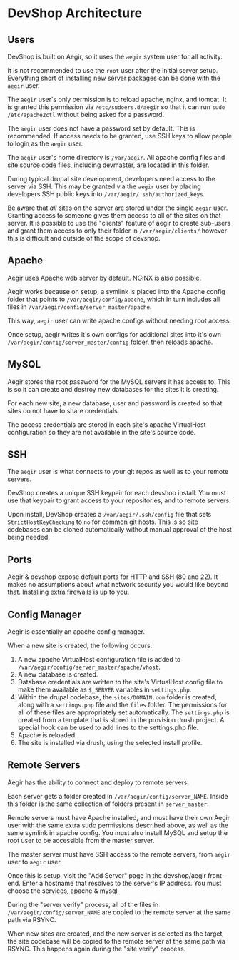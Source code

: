 DevShop Architecture
====================

Users
-----

DevShop is built on Aegir, so it uses the `aegir` system user for all activity.

It is not recommended to use the `root` user after the initial server setup.  Everything short of installing new server packages can be done with the `aegir` user.

The `aegir` user's only permission is to reload apache, nginx, and tomcat.  It is granted this permission via `/etc/sudoers.d/aegir` so that it can run `sudo /etc/apache2ctl` without being asked for a password.

The `aegir` user does not have a password set by default. This is recommended. If access needs to be granted, use SSH keys to allow people to login as the `aegir` user. 

The `aegir` user's home directory is `/var/aegir`.  All apache config files and site source code files, including devmaster, are located in this folder.

During typical drupal site development, developers need access to the server via SSH.  This may be granted via the `aegir` user by placing developers SSH public keys into `/var/aegir/.ssh/authorized_keys`.

Be aware that _all_ sites on the server are stored under the single `aegir` user. Granting access to someone gives them access to all of the sites on that server.  It is possible to use the "clients" feature of aegir to create sub-users and grant them access to only their folder in `/var/aegir/clients/` however this is difficult and outside of the scope of devshop.

Apache
------

Aegir uses Apache web server by default.  NGINX is also possible.

Aegir works because on setup, a symlink is placed into the Apache config folder that points to `/var/aegir/config/apache`, which in turn includes all files in `/var/aegir/config/server_master/apache`.  

This way, `aegir` user can write apache configs without needing root access.

Once setup, aegir writes it's own configs for additional sites into it's own `/var/aegir/config/server_master/config` folder, then reloads apache.

MySQL
-----

Aegir stores the root password for the MySQL servers it has access to.  This is so it can create and destroy new databases for the sites it is creating.

For each new site, a new database, user and password is created so that sites do not have to share credentials.

The access credentials are stored in each site's apache VirtualHost configuration so they are not available in the site's source code.

SSH
---

The `aegir` user is what connects to your git repos as well as to your remote servers.

DevShop creates a unique SSH keypair for each devshop install.  You must use that keypair to grant access to your repositories, and to remote servers.

Upon install, DevShop creates a  `/var/aegir/.ssh/config` file that sets `StrictHostKeyChecking` to `no` for common git hosts.  This is so site codebases can be cloned automatically without manual approval of the host being needed.

Ports
-----

Aegir & devshop expose default ports for HTTP and SSH (80 and 22).  It makes no assumptions about what network security you would like beyond that. Installing extra firewalls is up to you.

Config Manager
--------------

Aegir is essentially an apache config manager.  

When a new site is created, the following occurs: 

1. A new apache VirtualHost configuration file is added to `/var/aegir/config/server_master/apache/vhost`.
2. A new database is created.
3. Database credentials are written to the site's VirtualHost config file to make them available as `$_SERVER` variables in `settings.php`.  
4. Within the drupal codebase, the `sites/DOMAIN.com` folder is created, along with a `settings.php` file and the `files` folder.  The permissions for all of these files are appropriately set automatically.  The `settings.php` is created from a template that is stored in the provision drush project.  A special hook can be used to add lines to the settings.php file.
5. Apache is reloaded.
6. The site is installed via drush, using the selected install profile.

Remote Servers
--------------

Aegir has the ability to connect and deploy to remote servers.

Each server gets a folder created in `/var/aegir/config/server_NAME`.  Inside this folder is the same collection of folders present in `server_master`.

Remote servers must have Apache installed, and must have their own Aegir user with the same extra sudo permissions described above, as well as the same symlink in apache config.  You must also install MySQL and setup the root user to be accessible from the master server.

The master server must have SSH access to the remote servers, from `aegir` user to `aegir` user.

Once this is setup, visit the "Add Server" page in the devshop/aegir front-end. Enter a hostname that resolves to the server's IP address.  You must choose the services, apache & mysql 

During the "server verify" process, all of the files in `/var/aegir/config/server_NAME` are copied to the remote server at the same path via RSYNC.

When new sites are created, and the new server is selected as the target, the site codebase will be copied to the remote server at the same path via RSYNC.  This happens again during the "site verify" process.
